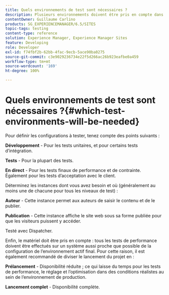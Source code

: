 ```yaml
---
title: Quels environnements de test sont nécessaires ?
description: Plusieurs environnements doivent être pris en compte dans le cadre du test.
contentOwner: Guillaume Carlino
products: SG_EXPERIENCEMANAGER/6.5/SITES
topic-tags: testing
content-type: reference
solution: Experience Manager, Experience Manager Sites
feature: Developing
role: Developer
exl-id: f74fbf2b-62bb-4fac-9ecb-5ace90ba0275
source-git-commit: c3e9029236734e22f5d266ac26b923eafbe0a459
workflow-type: tm+mt
source-wordcount: '169'
ht-degree: 100%

---
```


# Quels environnements de test sont nécessaires ?{#which-test-environments-will-be-needed}

Pour définir les configurations à tester, tenez compte des points suivants :

**Développement** - Pour les tests unitaires, et pour certains tests d’intégration.

**Tests** - Pour la plupart des tests.

**En direct** - Pour les tests finaux de performance et de contrainte. Également pour les tests d’acceptation avec le client.

Déterminez les instances dont vous avez besoin et où (généralement au moins une de chacune pour tous les niveaux de test) :

**Auteur** - Cette instance permet aux auteurs de saisir le contenu et de le publier.

**Publication** - Cette instance affiche le site web sous sa forme publiée pour que les visiteurs puissent y accéder.

Testé avec Dispatcher.

Enfin, le matériel doit être pris en compte : tous les tests de performance doivent être effectués sur un système aussi proche que possible de la configuration de l’environnement actif final. Pour cette raison, il est également recommandé de diviser le lancement du projet en :

**Prélancement** - Disponibilité réduite ; ce qui laisse du temps pour les tests de performance, le réglage et l’optimisation dans des conditions réalistes au sein de l’environnement de production.

**Lancement complet** - Disponibilité complète.
